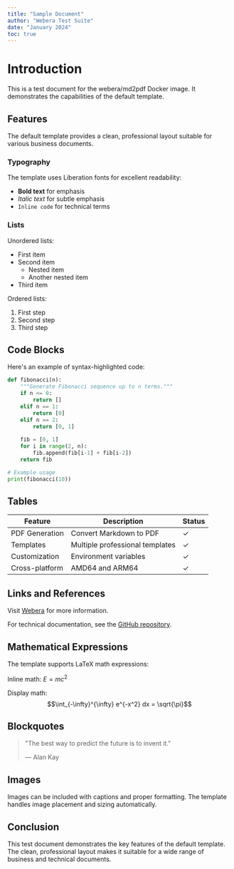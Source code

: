 ```yaml
---
title: "Sample Document"
author: "Webera Test Suite"
date: "January 2024"
toc: true
---
```


# Introduction

This is a test document for the webera/md2pdf Docker image. It demonstrates the capabilities of the default template.

## Features

The default template provides a clean, professional layout suitable for various business documents.

### Typography

The template uses Liberation fonts for excellent readability:

- **Bold text** for emphasis
- *Italic text* for subtle emphasis
- `Inline code` for technical terms

### Lists

Unordered lists:
- First item
- Second item
  - Nested item
  - Another nested item
- Third item

Ordered lists:
1. First step
2. Second step
3. Third step

## Code Blocks

Here's an example of syntax-highlighted code:

```python
def fibonacci(n):
    """Generate Fibonacci sequence up to n terms."""
    if n <= 0:
        return []
    elif n == 1:
        return [0]
    elif n == 2:
        return [0, 1]
    
    fib = [0, 1]
    for i in range(2, n):
        fib.append(fib[i-1] + fib[i-2])
    return fib

# Example usage
print(fibonacci(10))
```

## Tables

| Feature | Description | Status |
|---------|-------------|--------|
| PDF Generation | Convert Markdown to PDF | ✓ |
| Templates | Multiple professional templates | ✓ |
| Customization | Environment variables | ✓ |
| Cross-platform | AMD64 and ARM64 | ✓ |

## Links and References

Visit [Webera](https://webera.com) for more information.

For technical documentation, see the [GitHub repository](https://github.com/wearewebera/public-images).

## Mathematical Expressions

The template supports LaTeX math expressions:

Inline math: $E = mc^2$

Display math:
$$\int_{-\infty}^{\infty} e^{-x^2} dx = \sqrt{\pi}$$

## Blockquotes

> "The best way to predict the future is to invent it."
> 
> — Alan Kay

## Images

Images can be included with captions and proper formatting. The template handles image placement and sizing automatically.

## Conclusion

This test document demonstrates the key features of the default template. The clean, professional layout makes it suitable for a wide range of business and technical documents.